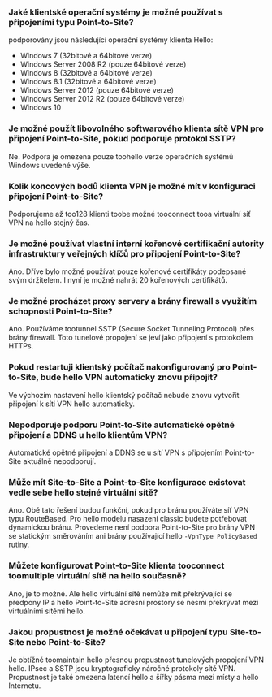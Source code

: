 ### <a name="what-client-operating-systems-can-i-use-with-point-to-site"></a>Jaké klientské operační systémy je možné používat s připojeními typu Point-to-Site?

podporovány jsou následující operační systémy klienta Hello:

* Windows 7 (32bitové a 64bitové verze)
* Windows Server 2008 R2 (pouze 64bitové verze)
* Windows 8 (32bitové a 64bitové verze)
* Windows 8.1 (32bitové a 64bitové verze)
* Windows Server 2012 (pouze 64bitové verze)
* Windows Server 2012 R2 (pouze 64bitové verze)
* Windows 10

### <a name="can-i-use-any-software-vpn-client-for-point-to-site-that-supports-sstp"></a>Je možné použít libovolného softwarového klienta sítě VPN pro připojení Point-to-Site, pokud podporuje protokol SSTP?

Ne. Podpora je omezena pouze toohello verze operačních systémů Windows uvedené výše.

### <a name="how-many-vpn-client-endpoints-can-i-have-in-my-point-to-site-configuration"></a>Kolik koncových bodů klienta VPN je možné mít v konfiguraci připojení Point-to-Site?

Podporujeme až too128 klienti toobe možné tooconnect tooa virtuální síť VPN na hello stejný čas.

### <a name="can-i-use-my-own-internal-pki-root-ca-for-point-to-site-connectivity"></a>Je možné používat vlastní interní kořenové certifikační autority infrastruktury veřejných klíčů pro připojení Point-to-Site?

Ano. Dříve bylo možné používat pouze kořenové certifikáty podepsané svým držitelem. I nyní je možné nahrát 20 kořenových certifikátů.

### <a name="can-i-traverse-proxies-and-firewalls-using-point-to-site-capability"></a>Je možné procházet proxy servery a brány firewall s využitím schopnosti Point-to-Site?

Ano. Používáme tootunnel SSTP (Secure Socket Tunneling Protocol) přes brány firewall. Toto tunelové propojení se jeví jako připojení s protokolem HTTPs.

### <a name="if-i-restart-a-client-computer-configured-for-point-to-site-will-hello-vpn-automatically-reconnect"></a>Pokud restartuji klientský počítač nakonfigurovaný pro Point-to-Site, bude hello VPN automaticky znovu připojit?

Ve výchozím nastavení hello klientský počítač nebude znovu vytvořit připojení k síti VPN hello automaticky.

### <a name="does-point-to-site-support-auto-reconnect-and-ddns-on-hello-vpn-clients"></a>Nepodporuje podporu Point-to-Site automatické opětné připojení a DDNS u hello klientům VPN?

Automatické opětné připojení a DDNS se u sítí VPN s připojením Point-to-Site aktuálně nepodporují.

### <a name="can-i-have-site-to-site-and-point-to-site-configurations-coexist-for-hello-same-virtual-network"></a>Může mít Site-to-Site a Point-to-Site konfigurace existovat vedle sebe hello stejné virtuální sítě?

Ano. Obě tato řešení budou funkční, pokud pro bránu používáte síť VPN typu RouteBased. Pro hello modelu nasazení classic budete potřebovat dynamickou bránu. Provedeme není podpora Point-to-Site pro brány VPN se statickým směrováním ani brány používající hello `-VpnType PolicyBased` rutiny.

### <a name="can-i-configure-a-point-to-site-client-tooconnect-toomultiple-virtual-networks-at-hello-same-time"></a>Můžete konfigurovat Point-to-Site klienta tooconnect toomultiple virtuální sítě na hello současně?

Ano, je to možné. Ale hello virtuální sítě nemůže mít překrývající se předpony IP a hello Point-to-Site adresní prostory se nesmí překrývat mezi virtuálními sítěmi hello.

### <a name="how-much-throughput-can-i-expect-through-site-to-site-or-point-to-site-connections"></a>Jakou propustnost je možné očekávat u připojení typu Site-to-Site nebo Point-to-Site?

Je obtížné toomaintain hello přesnou propustnost tunelových propojení VPN hello. IPsec a SSTP jsou kryptograficky náročné protokoly sítě VPN. Propustnost je také omezena latencí hello a šířky pásma mezi místy a hello Internetu.
